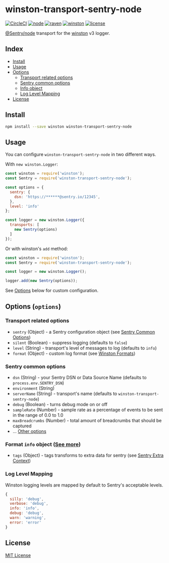 
# winston-transport-sentry-node
[![CircleCI](https://circleci.com/gh/aandrewww/winston-transport-sentry-node.svg?style=svg)](https://circleci.com/gh/aandrewww/winston-transport-sentry-node)
[![node](https://img.shields.io/badge/node-6.4.0+-brightgreen.svg)][node-url]
[![raven](https://img.shields.io/badge/raven-2.x+-brightgreen.svg)][raven-url]
[![winston](https://img.shields.io/badge/winston-3.x+-brightgreen.svg)][winston-url]
[![license](https://img.shields.io/github/license/aandrewww/winston-transport-sentry-node.svg)][license-url]

[@Sentry/node](https://github.com/getsentry/sentry-javascript/tree/master/packages/node) transport for the [winston](https://github.com/winstonjs/winston) v3 logger.

## Index

* [Install](#install)
* [Usage](#usage)
* [Options](#options-options)
  - [Transport related options](#transport-related-options)
  - [Sentry common options](#sentry-commoin-options)
  - [Info object](#format-info-object)
  - [Log Level Mapping](#log-level-mapping)
* [License](#license)

## Install

```bash
npm install --save winston winston-transport-sentry-node
```


## Usage

You can configure `winston-transport-sentry-node` in two different ways.

With `new winston.Logger`:

```js
const winston = require('winston');
const Sentry = require('winston-transport-sentry-node');

const options = {
  sentry: {
    dsn: 'https://******@sentry.io/12345',
  },
  level: 'info'
};

const logger = new winston.Logger({
  transports: [
    new Sentry(options)
  ]
});
```

Or with winston's `add` method:

```js
const winston = require('winston');
const Sentry = require('winston-transport-sentry-node');

const logger = new winston.Logger();

logger.add(new Sentry(options));
```

See [Options](#options-options) below for custom configuration.

## Options (`options`)

### Transport related options

* `sentry` (Object) - a Sentry configuration object (see [Sentry Common Options](#sentry-commoin-options))
* `silent` (Boolean) - suppress logging (defaults to `false`)
* `level` (String) - transport's level of messages to log (defaults to `info`)
* `format` (Object) - custom log format (see [Winston Formats](winston-transport-formats))

### Sentry common options

* `dsn` (String) - your Sentry DSN or Data Source Name (defaults to `process.env.SENTRY_DSN`)
* `environment` (String)
* `serverName` (String) - transport's name (defaults to `winston-transport-sentry-node`)
* `debug` (Boolean) - turns debug mode on or off
* `sampleRate` (Number) - sample rate as a percentage of events to be sent in the range of 0.0 to 1.0
* `maxBreadcrumbs` (Number) - total amount of breadcrumbs that should be captured
* ... [Other options](sentry-options-url)

### Format `info` object ([See more](winston-format-info-object))

* `tags` (Object) - tags transforms to extra data for sentry (see [Sentry Extra Context](sentry-extra-context))

### Log Level Mapping

Winston logging levels are mapped by default to Sentry's acceptable levels.

```js
{
  silly: 'debug',
  verbose: 'debug',
  info: 'info',
  debug: 'debug',
  warn: 'warning',
  error: 'error'
}
```

## License

[MIT License][license-url]

[license-url]: LICENSE
[sentry-options-url]: https://docs.sentry.io/error-reporting/configuration/?platform=javascript
[sentry-extra-context]: https://docs.sentry.io/enriching-error-data/context/?platform=javascript#extra-context
[winston-transport-formats]: https://github.com/winstonjs/winston#formats
[winston-format-info-object]: https://github.com/winstonjs/winston#filtering-info-objects
[node-url]: https://nodejs.org
[raven-url]: https://github.com/getsentry/raven-node
[winston-url]: https://github.com/winstonjs/winston
